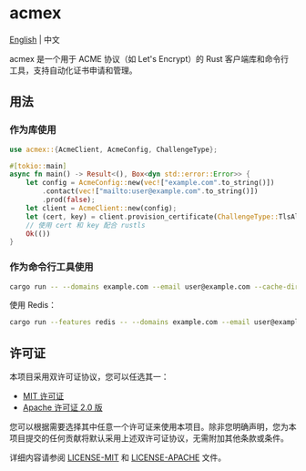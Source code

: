 # acmex

[English](./README.md) | 中文

acmex 是一个用于 ACME 协议（如 Let's Encrypt）的 Rust 客户端库和命令行工具，支持自动化证书申请和管理。

## 用法

### 作为库使用

```rust
use acmex::{AcmeClient, AcmeConfig, ChallengeType};

#[tokio::main]
async fn main() -> Result<(), Box<dyn std::error::Error>> {
    let config = AcmeConfig::new(vec!["example.com".to_string()])
        .contact(vec!["mailto:user@example.com".to_string()])
        .prod(false);
    let client = AcmeClient::new(config);
    let (cert, key) = client.provision_certificate(ChallengeType::TlsAlpn01, None).await?;
    // 使用 cert 和 key 配合 rustls
    Ok(())
}
```

### 作为命令行工具使用

```bash
cargo run -- --domains example.com --email user@example.com --cache-dir ./acmex_cache
```

使用 Redis：

```bash
cargo run --features redis -- --domains example.com --email user@example.com --redis-url redis://127.0.0.1:6379
```

## 许可证

本项目采用双许可证协议，您可以任选其一：

- [MIT 许可证](LICENSE-MIT)
- [Apache 许可证 2.0 版](LICENSE-APACHE)

您可以根据需要选择其中任意一个许可证来使用本项目。除非您明确声明，您为本项目提交的任何贡献将默认采用上述双许可证协议，无需附加其他条款或条件。

详细内容请参阅 [LICENSE-MIT](./LICENSE-MIT) 和 [LICENSE-APACHE](./LICENSE-APACHE) 文件。
